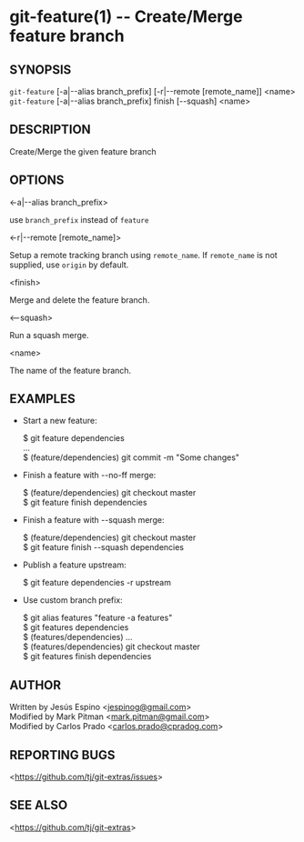 git-feature(1) -- Create/Merge feature branch
=======================================

## SYNOPSIS

`git-feature` [-a|--alias branch_prefix] [-r|--remote [remote_name]] &lt;name&gt;  
`git-feature` [-a|--alias branch_prefix] finish [--squash] &lt;name&gt;

## DESCRIPTION

  Create/Merge the given feature branch

## OPTIONS

  &lt;-a|--alias branch_prefix&gt;

  use `branch_prefix` instead of `feature`

  &lt;-r|--remote [remote_name]&gt;

  Setup a remote tracking branch using `remote_name`. If `remote_name` is not supplied, use `origin` by default.

  &lt;finish&gt;

  Merge and delete the feature branch.

  &lt;--squash&gt;

  Run a squash merge.

  &lt;name&gt;

  The name of the feature branch.

## EXAMPLES

  * Start a new feature:

  
    $ git feature dependencies  
    ...  
    $ (feature/dependencies) git commit -m "Some changes"  

  * Finish a feature with --no-ff merge:

  
    $ (feature/dependencies) git checkout master  
    $ git feature finish dependencies

  * Finish a feature with --squash merge:

  
    $ (feature/dependencies) git checkout master  
    $ git feature finish --squash dependencies

  * Publish a feature upstream:

  
    $ git feature dependencies -r upstream

  * Use custom branch prefix:

  
    $ git alias features "feature -a features"  
    $ git features dependencies  
    $ (features/dependencies) ...  
    $ (features/dependencies) git checkout master  
    $ git features finish dependencies

## AUTHOR

Written by Jesús Espino &lt;<jespinog@gmail.com>&gt;  
Modified by Mark Pitman &lt;<mark.pitman@gmail.com>&gt;  
Modified by Carlos Prado &lt;<carlos.prado@cpradog.com>&gt;

## REPORTING BUGS

&lt;<https://github.com/tj/git-extras/issues>&gt;

## SEE ALSO

&lt;<https://github.com/tj/git-extras>&gt;

